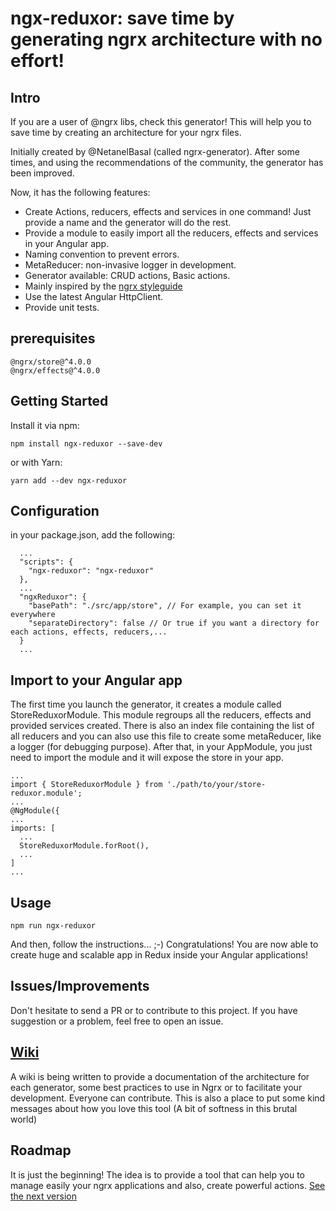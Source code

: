 # ngx-reduxor: save time by generating ngrx architecture with no effort!

## Intro
If you are a user of @ngrx libs, check this generator! This will help you to save time by creating an architecture for your ngrx files. 

Initially created by @NetanelBasal (called ngrx-generator). After some times, 
and using the recommendations of the community, the generator has been improved.

Now, it has the following features:
* Create Actions, reducers, effects and services in one command! Just provide a name and the generator will do the rest.
* Provide a module to easily import all the reducers, effects and services in your Angular app.
* Naming convention to prevent errors.
* MetaReducer: non-invasive logger in development.
* Generator available: CRUD actions, Basic actions.
* Mainly inspired by the [ngrx styleguide](https://github.com/orizens/ngrx-styleguide)
* Use the latest Angular HttpClient.
* Provide unit tests.

## prerequisites

```
@ngrx/store@^4.0.0
@ngrx/effects@^4.0.0
```

## Getting Started

Install it via npm:

```shell
npm install ngx-reduxor --save-dev
```

or with Yarn:
```shell
yarn add --dev ngx-reduxor
```

## Configuration

in your package.json, add the following:

```
  ...
  "scripts": {
    "ngx-reduxor": "ngx-reduxor"
  },
  ...
  "ngxReduxor": {
    "basePath": "./src/app/store", // For example, you can set it everywhere
    "separateDirectory": false // Or true if you want a directory for each actions, effects, reducers,...
  }
  ...
```

## Import to your Angular app
The first time you launch the generator, it creates a module called StoreReduxorModule.
This module regroups all the reducers, effects and provided services created.
There is also an index file containing the list of all reducers and you can also use this file to create some metaReducer,
like a logger (for debugging purpose). 
After that, in your AppModule, you just need to import the module and it will expose the store in your app.

```
...
import { StoreReduxorModule } from './path/to/your/store-reduxor.module';
...
@NgModule({
...
imports: [
  ...
  StoreReduxorModule.forRoot(),
  ...
]
...
```

## Usage

```shell
npm run ngx-reduxor
```

And then, follow the instructions... ;-)
Congratulations! You are now able to create huge and scalable app in Redux inside your Angular applications!

## Issues/Improvements
Don't hesitate to send a PR or to contribute to this project. If you have suggestion or a problem, feel free to open an issue.

## [Wiki](https://github.com/kmathy/ngx-reduxor/wiki)
A wiki is being written to provide a documentation of the architecture for each generator, some best practices to use in Ngrx or to facilitate your development. Everyone can contribute. This is also a place to put some kind messages about how you love this tool (A bit of softness in this brutal world)

## Roadmap
It is just the beginning! The idea is to provide a tool that can help you to manage easily your ngrx applications and also, create powerful actions. [See the next version](https://github.com/kmathy/ngx-reduxor/projects/1)
